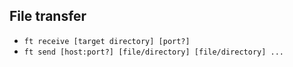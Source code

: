 ## File transfer

- `ft receive [target directory] [port?]`
- `ft send [host:port?] [file/directory] [file/directory] ...`
